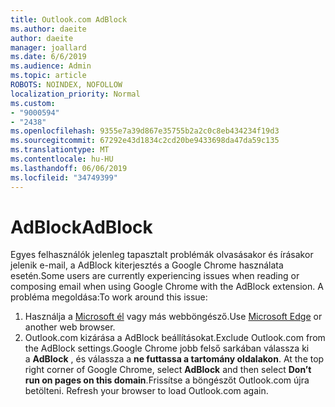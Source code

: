 ```yaml
---
title: Outlook.com AdBlock
ms.author: daeite
author: daeite
manager: joallard
ms.date: 6/6/2019
ms.audience: Admin
ms.topic: article
ROBOTS: NOINDEX, NOFOLLOW
localization_priority: Normal
ms.custom:
- "9000594"
- "2438"
ms.openlocfilehash: 9355e7a39d867e35755b2a2c0c8eb434234f19d3
ms.sourcegitcommit: 67292e43d1834c2cd20be9433698da47da59c135
ms.translationtype: MT
ms.contentlocale: hu-HU
ms.lasthandoff: 06/06/2019
ms.locfileid: "34749399"
---
```

# <a name="adblock"></a><span data-ttu-id="67714-102">AdBlock</span><span class="sxs-lookup"><span data-stu-id="67714-102">AdBlock</span></span>

<span data-ttu-id="67714-103">Egyes felhasználók jelenleg tapasztalt problémák olvasásakor és írásakor jelenik e-mail, a AdBlock kiterjesztés a Google Chrome használata esetén.</span><span class="sxs-lookup"><span data-stu-id="67714-103">Some users are currently experiencing issues when reading or composing email when using Google Chrome with the AdBlock extension.</span></span> <span data-ttu-id="67714-104">A probléma megoldása:</span><span class="sxs-lookup"><span data-stu-id="67714-104">To work around this issue:</span></span>

1. <span data-ttu-id="67714-105">Használja a [Microsoft él](https://www.microsoft.com/windows/microsoft-edge) vagy más webböngésző.</span><span class="sxs-lookup"><span data-stu-id="67714-105">Use [Microsoft Edge](https://www.microsoft.com/windows/microsoft-edge) or another web browser.</span></span>
1. <span data-ttu-id="67714-106">Outlook.com kizárása a AdBlock beállításokat.</span><span class="sxs-lookup"><span data-stu-id="67714-106">Exclude Outlook.com from the AdBlock settings.</span></span><span data-ttu-id="67714-107">Google Chrome jobb felső sarkában válassza ki a **AdBlock** , és válassza a **ne futtassa a tartomány oldalakon**.</span><span class="sxs-lookup"><span data-stu-id="67714-107"> At the top right corner of Google Chrome, select **AdBlock** and then select **Don’t run on pages on this domain**.</span></span><span data-ttu-id="67714-108">Frissítse a böngészőt Outlook.com újra betölteni.</span><span class="sxs-lookup"><span data-stu-id="67714-108"> Refresh your browser to load Outlook.com again.</span></span>